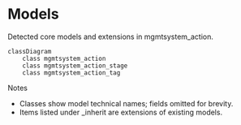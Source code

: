# Models

Detected core models and extensions in mgmtsystem_action.

```mermaid
classDiagram
    class mgmtsystem_action
    class mgmtsystem_action_stage
    class mgmtsystem_action_tag
```

Notes
- Classes show model technical names; fields omitted for brevity.
- Items listed under _inherit are extensions of existing models.
